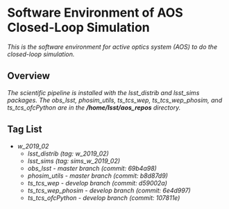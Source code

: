# Software Environment of AOS Closed-Loop Simulation

*This is the software environment for active optics system (AOS) to do the closed-loop simulation.*

## Overview

*The scientific pipeline is installed with the lsst_distrib and lsst_sims packages. The obs_lsst, phosim_utils, ts_tcs_wep, ts_tcs_wep_phosim, and ts_tcs_ofcPython are in the **/home/lsst/aos_repos** directory.*

## Tag List

- *w_2019_02*
    - *lsst_distrib (tag: w_2019_02)*
    - *lsst_sims (tag: sims_w_2019_02)*
    - *obs_lsst - master branch (commit: 69b4a98)*
    - *phosim_utils - master branch (commit: b8d87d9)*
    - *ts_tcs_wep - develop branch (commit: d59002a)*
    - *ts_tcs_wep_phosim - develop branch (commit: 6e4d997)*
    - *ts_tcs_ofcPython - develop branch (commit: 107811e)*